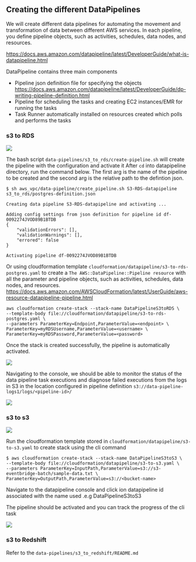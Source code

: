 ## Creating the different DataPipelines

We will create different data pipelines for automating the movement and transformation of data between 
different AWS services.  In each pipeline, you define pipeline objects, such as activities, schedules, 
data nodes, and resources.

https://docs.aws.amazon.com/datapipeline/latest/DeveloperGuide/what-is-datapipeline.html

DataPipeline contains three main components 

* Pipeline json definition file for specifying the objects https://docs.aws.amazon.com/datapipeline/latest/DeveloperGuide/dp-writing-pipeline-definition.html
* Pipeline for scheduling the tasks and creating EC2 instances/EMR for running the tasks
* Task Runner automatically installed on resources created which polls and performs the tasks


### s3 to RDS

<img src=https://github.com/ryankarlos/aws_etl/blob/master/screenshots/dp-s3-to-rds-tasks.png></img>


The bash script  `data-pipelines/s3_to_rds/create-pipeline.sh`  will create the pipeline with the configuration and activate it
After `cd` into datapipeline directory, run the command below. The first arg is the name of the pipeline to be created and 
the second arg is the relative path to the defintion json.
```
$ sh aws_vpc/data-pipeline/create_pipeline.sh S3-RDS-datapipeline s3_to_rds/postgres-definition.json

Creating data pipeline S3-RDS-datapipeline and activating ...

Adding config settings from json definition for pipeline id df-0092274JVOD89B1BTDB
{
    "validationErrors": [],
    "validationWarnings": [],
    "errored": false
}

Activating pipeline df-0092274JVOD89B1BTDB
```

Or using cloudformation template `cloudformation/datapipeline/s3-to-rds-postgres.yaml`  to create a `The AWS::DataPipeline::Pipeline resource` 
with all the parameter and pipeline objects, such as activities, schedules, data nodes, and resources.
https://docs.aws.amazon.com/AWSCloudFormation/latest/UserGuide/aws-resource-datapipeline-pipeline.html

```
aws cloudformation create-stack --stack-name DataPipelineS3toRDS \
--template-body file://cloudformation/datapipeline/s3-to-rds-postgres.yaml \
--parameters ParameterKey=Endpoint,ParameterValue=<endpoint> \
ParameterKey=myRDSUsername,ParameterValue=<username> \
ParameterKey=myRDSPassword,ParameterValue=<password>

```

Once the stack is created successfully, the pipeline is automatically activated.

<img src=https://github.com/ryankarlos/aws_etl/blob/master/screenshots/cf-stack-data-pipeline-s3-rds.png></img>

Navigating to the console, we should be able to monitor the status of the data pipeline task executions and diagnose 
failed executions from the logs in S3 in the location configured in pipeline definition `s3://data-pipeline-logs1/logs/<pipeline-id>/`

<img src=https://github.com/ryankarlos/aws_etl/blob/master/screenshots/data-pipeline-s3-rds-pg.png></img>



### s3 to s3

<img src=https://github.com/ryankarlos/aws_etl/blob/master/screenshots/dp-s3-to-s3-tasks.png></img>

Run the cloudformation template stored in `cloudformation/datapipeline/s3-to-s3.yaml` 
to create stack using the cli command 

```
$ aws cloudformation create-stack --stack-name DataPipelineS3toS3 \
--template-body file://cloudformation/datapipeline/s3-to-s3.yaml \
--parameters ParameterKey=InputPath,ParameterValue=s3://s3-eventbridge-batch/sample-data.txt \
ParameterKey=OutputPath,ParameterValue=s3://<bucket-name>

```

Navigate to the datapipeline console and click ion datapipeline id associated with the name used .e.g DataPipelineS3toS3

The pipeline should be activated and you can track the progress of the cli task 

<img src=https://github.com/ryankarlos/aws_etl/blob/master/screenshots/data-pipeline-s3-s3.png></img>


### s3 to Redshift

Refer to the `data-pipelines/s3_to_redshift/README.md`

